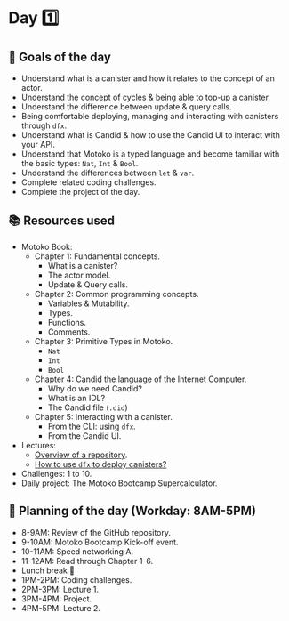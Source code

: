 # Day 1️⃣
## 🎯 Goals of the day 
- Understand what is a canister and how it relates to the concept of an actor.
- Understand the concept of cycles & being able to top-up a canister.
- Understand the difference between update & query calls.
- Being comfortable deploying, managing and interacting with canisters through `dfx`.
- Understand what is Candid & how to use the Candid UI to interact with your API.
- Understand that Motoko is a typed language and become familiar with the basic types: `Nat`, `Int` & `Bool`.
- Understand the differences between `let` & `var`.
- Complete related coding challenges.
- Complete the project of the day.
## 📚 Resources used
- Motoko Book: 
    - Chapter 1: Fundamental concepts.
        - What is a canister?
        - The actor model.
        - Update & Query calls.
    - Chapter 2: Common programming concepts. 
        - Variables & Mutability.
        - Types.
        - Functions.
        - Comments.
    - Chapter 3: Primitive Types in Motoko.
        - `Nat`
        - `Int`
        - `Bool`
    - Chapter 4: Candid the language of the Internet Computer.
        - Why do we need Candid? 
        - What is an IDL?
        - The Candid file (`.did`)
    - Chapter 5: Interacting with a canister.
        - From the CLI: using `dfx`.
        - From the Candid UI.
- Lectures:
    - [Overview of a repository](https://www.youtube.com/watch?v=wHLprUTVPPA).
    - [How to use `dfx` to deploy canisters?](https://www.youtube.com/watch?v=wtKpMjzOLvQ)
- Challenges: 1 to 10. 
- Daily project: The Motoko Bootcamp Supercalculator.
## 📔 Planning of the day (Workday: 8AM-5PM)
- 8-9AM: Review of the GitHub repository.
- 9-10AM: Motoko Bootcamp Kick-off event.
- 10-11AM: Speed networking A.
- 11-12AM: Read through Chapter 1-6.
- Lunch break 🥪
- 1PM-2PM: Coding challenges.
- 2PM-3PM: Lecture 1.
- 3PM-4PM: Project.
- 4PM-5PM: Lecture 2.